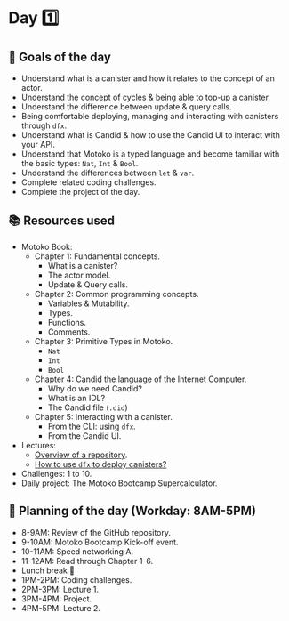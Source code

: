 # Day 1️⃣
## 🎯 Goals of the day 
- Understand what is a canister and how it relates to the concept of an actor.
- Understand the concept of cycles & being able to top-up a canister.
- Understand the difference between update & query calls.
- Being comfortable deploying, managing and interacting with canisters through `dfx`.
- Understand what is Candid & how to use the Candid UI to interact with your API.
- Understand that Motoko is a typed language and become familiar with the basic types: `Nat`, `Int` & `Bool`.
- Understand the differences between `let` & `var`.
- Complete related coding challenges.
- Complete the project of the day.
## 📚 Resources used
- Motoko Book: 
    - Chapter 1: Fundamental concepts.
        - What is a canister?
        - The actor model.
        - Update & Query calls.
    - Chapter 2: Common programming concepts. 
        - Variables & Mutability.
        - Types.
        - Functions.
        - Comments.
    - Chapter 3: Primitive Types in Motoko.
        - `Nat`
        - `Int`
        - `Bool`
    - Chapter 4: Candid the language of the Internet Computer.
        - Why do we need Candid? 
        - What is an IDL?
        - The Candid file (`.did`)
    - Chapter 5: Interacting with a canister.
        - From the CLI: using `dfx`.
        - From the Candid UI.
- Lectures:
    - [Overview of a repository](https://www.youtube.com/watch?v=wHLprUTVPPA).
    - [How to use `dfx` to deploy canisters?](https://www.youtube.com/watch?v=wtKpMjzOLvQ)
- Challenges: 1 to 10. 
- Daily project: The Motoko Bootcamp Supercalculator.
## 📔 Planning of the day (Workday: 8AM-5PM)
- 8-9AM: Review of the GitHub repository.
- 9-10AM: Motoko Bootcamp Kick-off event.
- 10-11AM: Speed networking A.
- 11-12AM: Read through Chapter 1-6.
- Lunch break 🥪
- 1PM-2PM: Coding challenges.
- 2PM-3PM: Lecture 1.
- 3PM-4PM: Project.
- 4PM-5PM: Lecture 2.